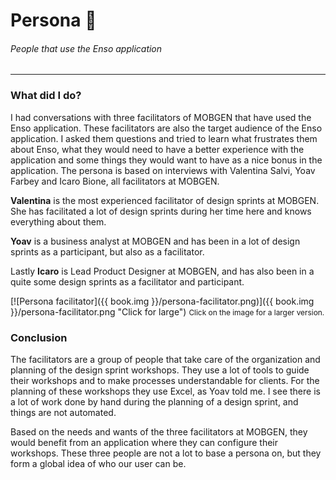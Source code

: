 # Persona 👫
###### People that use the Enso application
---

### What did I do?
I had conversations with three facilitators of MOBGEN that have used the Enso application. These facilitators are also the target audience of the Enso application. I asked them questions and tried to learn what frustrates them about Enso, what they would need to have a better experience with the application and some things they would want to have as a nice bonus in the application. The persona is based on interviews with Valentina Salvi, Yoav Farbey and Icaro Bione, all facilitators at MOBGEN.

**Valentina** is the most experienced facilitator of design sprints at MOBGEN. She has facilitated a lot of design sprints during her time here and knows everything about them.

**Yoav** is a business analyst at MOBGEN and has been in a lot of design sprints as a participant, but also as a facilitator.

Lastly **Icaro** is Lead Product Designer at MOBGEN, and has also been in a quite some design sprints as a facilitator and participant.

[![Persona facilitator]({{ book.img }}/persona-facilitator.png)]({{ book.img }}/persona-facilitator.png "Click for large")
<span style="font-size: 85%">Click on the image for a larger version.</span>

### Conclusion
The facilitators are a group of people that take care of the organization and planning of the design sprint workshops. They use a lot of tools to guide their workshops and to make processes understandable for clients. For the planning of these workshops they use Excel, as Yoav told me. I see there is a lot of work done by hand during the planning of a design sprint, and things are not automated.

Based on the needs and wants of the three facilitators at MOBGEN, they would benefit from an application where they can configure their workshops. These three people are not a lot to base a persona on, but they form a global idea of who our user can be.
